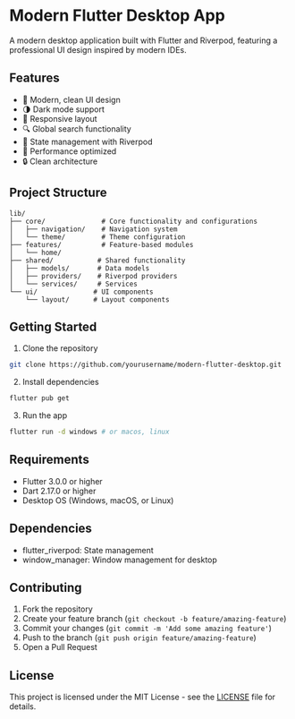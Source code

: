 # Modern Flutter Desktop App

A modern desktop application built with Flutter and Riverpod, featuring a professional UI design inspired by modern IDEs.

## Features

- 🎨 Modern, clean UI design
- 🌗 Dark mode support
- 📱 Responsive layout
- 🔍 Global search functionality
- 🎯 State management with Riverpod
- 🚀 Performance optimized
- 🔒 Clean architecture

## Project Structure

```
lib/
├── core/              # Core functionality and configurations
│   ├── navigation/    # Navigation system
│   └── theme/         # Theme configuration
├── features/          # Feature-based modules
│   └── home/         
├── shared/           # Shared functionality
│   ├── models/       # Data models
│   ├── providers/    # Riverpod providers
│   └── services/     # Services
└── ui/              # UI components
    └── layout/      # Layout components
```

## Getting Started

1. Clone the repository
```bash
git clone https://github.com/yourusername/modern-flutter-desktop.git
```

2. Install dependencies
```bash
flutter pub get
```

3. Run the app
```bash
flutter run -d windows # or macos, linux
```

## Requirements

- Flutter 3.0.0 or higher
- Dart 2.17.0 or higher
- Desktop OS (Windows, macOS, or Linux)

## Dependencies

- flutter_riverpod: State management
- window_manager: Window management for desktop

## Contributing

1. Fork the repository
2. Create your feature branch (`git checkout -b feature/amazing-feature`)
3. Commit your changes (`git commit -m 'Add some amazing feature'`)
4. Push to the branch (`git push origin feature/amazing-feature`)
5. Open a Pull Request

## License

This project is licensed under the MIT License - see the [LICENSE](LICENSE) file for details.